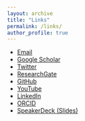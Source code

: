 ```yaml
---
layout: archive
title: "Links"
permalink: /links/
author_profile: true
---
```



- <i class="fas fa-fw fa-envelope" aria-hidden="true"></i> [Email](mailto:sean.kavanagh.19@ucl.ac.uk)
- <i class="fas fa-fw fa-graduation-cap" aria-hidden="true"></i> [Google Scholar](https://bit.ly/3pBMxOG)
- <i class="fab fa-fw fa-twitter" aria-hidden="true"></i> [Twitter](https://twitter.com/Kavanagh_Sean_)
- <i class="fab fa-fw fa-researchgate" aria-hidden="true"></i> [ResearchGate](https://www.researchgate.net/profile/Sean-Kavanagh-3)
- <i class="fab fa-fw fa-github" aria-hidden="true"></i> [GitHub](https://github.com/kavanase)
- <i class="fab fa-fw fa-youtube" aria-hidden="true"></i> [YouTube](https://bit.ly/2U5YgLf)
- <i class="fab fa-fw fa-linkedin" aria-hidden="true"></i> [LinkedIn](https://www.linkedin.com/in/seankav/)
- <i class="ai ai-orcid-square ai-fw" aria-hidden="true"></i> [ORCID](https://orcid.org/0000-0003-4577-9647)
- <i class="fab fa-speaker-deck"></i> [SpeakerDeck (Slides)](http://speakerdeck.com/kavanase)
